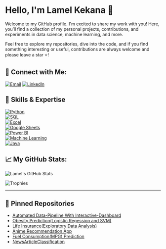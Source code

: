 # Hello, I'm Lamel Kekana 👋

Welcome to my GitHub profile. I'm excited to share my work with you! Here, you’ll find a collection of my personal projects, contributions, and experiments in data science, machine learning, and more.

Feel free to explore my repositories, dive into the code, and if you find something interesting or useful, contributions are always welcome and please leave a star ⭐!

## 🔗 Connect with Me:
[![Email](https://img.shields.io/badge/Lamel466@gmail.com-D14836?style=flat&logo=gmail&logoColor=white)](mailto:Lamel466@gmail.com)
[![LinkedIn](https://img.shields.io/badge/LinkedIn-blue?style=flat&logo=linkedin)](https://linkedin.com/in/lamel-kekana-990932142) 

## 🚀 Skills & Expertise

[![Python](https://img.shields.io/badge/Python-3776AB?style=flat&logo=python&logoColor=white)](https://www.python.org/)  
[![SQL](https://img.shields.io/badge/SQL-4479A1?style=flat&logo=postgresql&logoColor=white)](https://www.postgresql.org/)  
[![Excel](https://img.shields.io/badge/Excel-217346?style=flat&logo=microsoft-excel&logoColor=white)](https://www.microsoft.com/en-us/microsoft-365/excel)  
[![Google Sheets](https://img.shields.io/badge/Google%20Sheets-34A853?style=flat&logo=google-sheets&logoColor=white)](https://www.google.com/sheets/about/)  
[![Power BI](https://img.shields.io/badge/PowerBI-F2C811?style=flat&logo=power-bi&logoColor=black)](https://powerbi.microsoft.com/)  
[![Machine Learning](https://img.shields.io/badge/Machine%20Learning-009688?style=flat&logo=scikitlearn&logoColor=white)](https://scikit-learn.org/)  
[![Java](https://img.shields.io/badge/Java-ED8B00?style=flat&logo=openjdk&logoColor=white)](https://www.java.com/)  


  
## 📈 My GitHub Stats:

![Lamel's GitHub Stats](https://github-readme-stats.vercel.app/api?username=lamelk&show_icons=true&hide_title=true)

![Trophies](https://github-profile-trophy.vercel.app/?username=lamelk)

---

## 📌 Pinned Repositories

- [Automated Data-Pipeline With Interactive-Dashboard](https://github.com/LamelK/automated-sales-pipeline-dashboard)
- [Obesity Prediction(Logistic Regession and SVM)](https://github.com/lamelkekana/Obesity_Prediction)
- [Life Insurance(Exploratory Data Analysis)](https://github.com/lamelkekana/Life-Insurance-Exploratory-Data-Analysis)
- [Anime Recommendation App](https://github.com/lamelkekana/Team4_anime_app)
- [Fuel Consumption(MPG) Prediction](https://github.com/lamelkekana/Fuel_Economy_Insights)
- [NewsArticleClassification](https://github.com/lamelkekana/Team3_NewsArticleClassificationProject)
